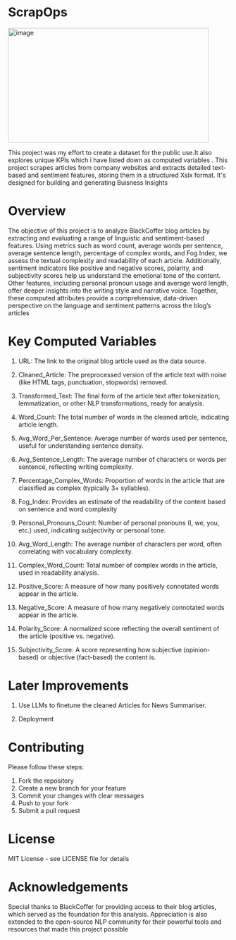 # ScrapOps

<img width="455" height="260" alt="image" src="https://github.com/user-attachments/assets/fa592074-5e66-45db-bf00-9f5e77a135a0" />

This project was my effort to create a dataset for the public use.It also explores unique KPIs which i have listed down as computed variables . This project scrapes articles from company websites and extracts detailed text-based and sentiment features, storing them in a structured Xslx format. It's designed for building  and generating Buisness Insights 
# Overview
The objective of this project is to analyze BlackCoffer blog articles by extracting and evaluating a range of linguistic and sentiment-based features. Using metrics such as word count, average words per sentence, average sentence length, percentage of complex words, and Fog Index, we assess the textual complexity and readability of each article. Additionally, sentiment indicators like positive and negative scores, polarity, and subjectivity scores help us understand the emotional tone of the content. Other features, including personal pronoun usage and average word length, offer deeper insights into the writing style and narrative voice. Together, these computed attributes provide a comprehensive, data-driven perspective on the language and sentiment patterns across the blog’s articles
# Key Computed Variables
1. URL: The link to the original blog article used as the data source.

2. Cleaned_Article: The preprocessed version of the article text with noise (like HTML tags, punctuation, stopwords) removed.

3. Transformed_Text: The final form of the article text after tokenization, lemmatization, or other NLP transformations, ready for analysis.

4. Word_Count: The total number of words in the cleaned article, indicating article length.

5. Avg_Word_Per_Sentence: Average number of words used per sentence, useful for understanding sentence density.

6. Avg_Sentence_Length: The average number of characters or words per sentence, reflecting writing complexity.

7. Percentage_Complex_Words: Proportion of words in the article that are classified as complex (typically 3+ syllables).

8. Fog_Index: Provides an estimate of the readability of the content based on sentence and word complexity

9. Personal_Pronouns_Count: Number of personal pronouns (I, we, you, etc.) used, indicating subjectivity or personal tone.

10. Avg_Word_Length: The average number of characters per word, often correlating with vocabulary complexity.

11. Complex_Word_Count: Total number of complex words in the article, used in readability analysis.

12. Positive_Score: A measure of how many positively connotated words appear in the article.

13. Negative_Score: A measure of how many negatively connotated words appear in the article.

14. Polarity_Score: A normalized score reflecting the overall sentiment of the article (positive vs. negative).

15. Subjectivity_Score: A score representing how subjective (opinion-based) or objective (fact-based) the content is.

# Later Improvements
1. Use LLMs to finetune the cleaned Articles for News Summariser.

2. Deployment

# Contributing
Please follow these steps:

1. Fork the repository  
2. Create a new branch for your feature  
3. Commit your changes with clear messages  
4. Push to your fork  
5. Submit a pull request  


# License
MIT License - see LICENSE file for details

# Acknowledgements
Special thanks to BlackCoffer for providing access to their blog articles, which served as the foundation for this analysis. Appreciation is also extended to the open-source NLP community for their powerful tools and resources that made this project possible


